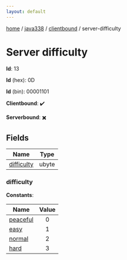 ```yaml
---
layout: default
---
```


[home](/)  /  [java338](/protocol/java338)  /  [clientbound](/protocol/java338/clientbound)  /  server-difficulty

# Server difficulty

**Id**: 13

**Id** (hex): 0D

**Id** (bin): 00001101

**Clientbound**: ✔️

**Serverbound**: ✖️

## Fields

Name | Type
---|---
[difficulty](#difficulty) | ubyte

### difficulty

**Constants**:

Name | Value
---|:---:
[peaceful](difficulty_peaceful) | 0
[easy](difficulty_easy) | 1
[normal](difficulty_normal) | 2
[hard](difficulty_hard) | 3

